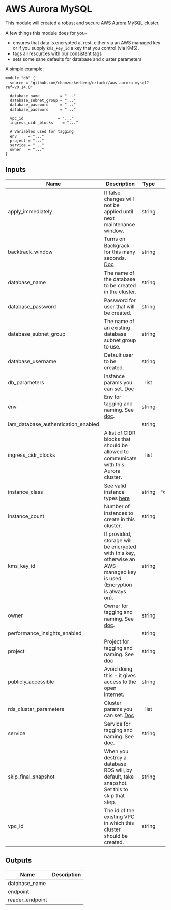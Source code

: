 # AWS Aurora MySQL

This module will created a robust and secure [AWS Aurora](https://aws.amazon.com/rds/aurora/) MySQL cluster.

A few things this module does for you–

* ensures that data is encrypted at rest, either via an AWS managed key or if you supply `kms_key_id` a key that you control (via KMS).
* tags all resources with our [consistent tags](../README.md#Consistent%20Tagging)
* sets some sane defaults for database and cluster parameters

A simple example:

```hcl
module "db" {
  source = "github.com/chanzuckerberg/cztack//aws-aurora-mysql?ref=v0.14.0"

  database_name         = "..."
  database_subnet_group = "..."
  database_password     = "..."
  database_password     = "..."
  
  vpc_id               = "..."
  ingress_cidr_blocks	 = "..."

  # Variables used for tagging
  env     = "..."
  project = "..."
  service = "..."
  owner   = "..."
}
```

<!-- START -->
## Inputs

| Name | Description | Type | Default | Required |
|------|-------------|:----:|:-----:|:-----:|
| apply\_immediately | If false changes will not be applied until next maintenance window. | string | `"false"` | no |
| backtrack\_window | Turns on Backgrack for this many seconds. [Doc](https://aws.amazon.com/blogs/aws/amazon-aurora-backtrack-turn-back-time/) | string | `"0"` | no |
| database\_name | The name of the database to be created in the cluster. | string | n/a | yes |
| database\_password | Password for user that will be created. | string | n/a | yes |
| database\_subnet\_group | The name of an existing database subnet group to use. | string | n/a | yes |
| database\_username | Default user to be created. | string | n/a | yes |
| db\_parameters | Instance params you can set. [Doc](https://docs.aws.amazon.com/AmazonRDS/latest/AuroraUserGuide/AuroraMySQL.Reference.html#AuroraMySQL.Reference.Parameters.Instance) | list | `<list>` | no |
| env | Env for tagging and naming. See [doc](../README.md#consistent-tagging). | string | n/a | yes |
| iam\_database\_authentication\_enabled |  | string | `"false"` | no |
| ingress\_cidr\_blocks | A list of CIDR blocks that should be allowed to communicate with this Aurora cluster. | list | n/a | yes |
| instance\_class | See valid instance types [here](https://docs.aws.amazon.com/AmazonRDS/latest/AuroraUserGuide/AuroraMySQL.Managing.Performance.html) | string | `"db.t2.small"` | no |
| instance\_count | Number of instances to create in this cluster. | string | `"1"` | no |
| kms\_key\_id | If provided, storage will be encrypted with this key, otherwise an AWS-managed key is used. (Encryption is always on). | string | `""` | no |
| owner | Owner for tagging and naming. See [doc](../README.md#consistent-tagging). | string | n/a | yes |
| performance\_insights\_enabled |  | string | `"false"` | no |
| project | Project for tagging and naming. See [doc](../README.md#consistent-tagging) | string | n/a | yes |
| publicly\_accessible | Avoid doing this - it gives access to the open internet. | string | `"false"` | no |
| rds\_cluster\_parameters | Cluster params you can set. [Doc](https://docs.aws.amazon.com/AmazonRDS/latest/AuroraUserGuide/AuroraMySQL.Reference.html#AuroraMySQL.Reference.Parameters.Cluster) | list | `<list>` | no |
| service | Service for tagging and naming. See [doc](../README.md#consistent-tagging). | string | n/a | yes |
| skip\_final\_snapshot | When you destroy a database RDS will, by default, take snapshot. Set this to skip that step. | string | `"false"` | no |
| vpc\_id | The id of the existing VPC in which this cluster should be created. | string | n/a | yes |

## Outputs

| Name | Description |
|------|-------------|
| database\_name |  |
| endpoint |  |
| reader\_endpoint |  |

<!-- END -->
